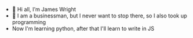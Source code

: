 - 👋 Hi all, I’m James Wright
- 👀 I am a businessman, but I never want to stop there, so I also took up programming
- Now I'm learning python, after that I'll learn to write in JS

<!---
lokilokikoki777/lokilokikoki777 is a ✨ special ✨ repository because its `README.md` (this file) appears on your GitHub profile.
You can click the Preview link to take a look at your changes.
--->
